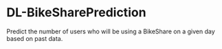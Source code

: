 # DL-BikeSharePrediction
Predict the number of users who will be using a BikeShare on a given day based on past data.
